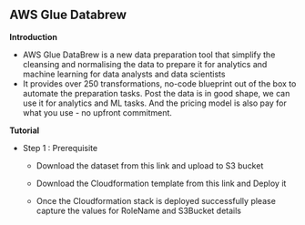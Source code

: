 ## AWS Glue Databrew

**Introduction**

- AWS Glue DataBrew is a new data preparation tool that simplify the cleansing and normalising the data to prepare it for analytics and machine learning for data analysts and data scientists
- It provides over 250 transformations, no-code blueprint out of the box to automate the preparation tasks. Post the data is in good shape, we can use it for analytics and ML tasks. And the pricing model is also pay for what you use - no upfront commitment.

**Tutorial**

- Step 1 : Prerequisite  

  -  Download the dataset from this link and upload to S3 bucket
  
  -  Download the Cloudformation template from this link and Deploy it
  
  -  Once the Cloudformation stack is deployed successfully please capture the values for RoleName and S3Bucket details

